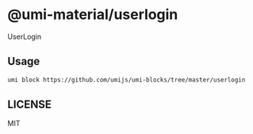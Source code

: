 # @umi-material/userlogin

UserLogin

## Usage

```sh
umi block https://github.com/umijs/umi-blocks/tree/master/userlogin
```

## LICENSE

MIT
